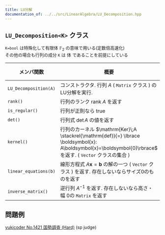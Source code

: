 ```yaml
---
title: LU分解
documentation_of: ../../src/LinearAlgebra/LU_Decomposition.hpp
---
```



## `LU_Decomposition<K>` クラス

`K=bool` は特殊化して有限体 $\mathbb{F}_2$ の意味で用いる(定数倍高速化) \
その他の場合も行列の成分 `K` は 体 であることを前提にしている

| メンバ関数             | 概要                                                                                                                                                        | 計算量             |
| --------------------- | ----------------------------------------------------------------------------------------------------------------------------------------------------------- | ------------------ |
| `LU_Decomposition(A)` | コンストラクタ. 行列 $A$ ( `Matrix` クラス ) のLU分解を実行.                                                                                                | $O(n^3)$ |
| `rank()`              | 行列のランク $\mathrm{rank}\; A$ を返す                                                                                                                     | $O(1)$   |
| `is_regular()`        | 行列が正則なら true                                                                                                                                         | $O(1)$   |
| `det()`               | 行列式 $\det A$ の値を返す                                                                                                                                  | $O(n)$   |
| `kernel()`            | 行列のカーネル $\mathrm{Ker}\;A \stackrel{\mathrm{def}}{=} \lbrace \boldsymbol{x}: A\boldsymbol{x}=\boldsymbol{0}\rbrace$ を返す. ( `Vector` クラスの集合 ) | $O(n^3)$ |
| `linear_equations(b)` | 線形方程式 $A\boldsymbol{x}=\boldsymbol{b}$ の解の一つ ( `Vector` クラス ) を返す. 存在しないならサイズ0のものを返す                                        | $O(n^2)$ |
| `inverse_matrix()`    | 逆行列 $A^{-1}$ を返す. 存在しないなら高さ・幅 0の `Matrix` を返す                                                                                          | $O(n^3)$ |

## 問題例
[yukicoder No.1421 国勢調査 (Hard)](https://yukicoder.me/problems/no/1421) (sp judge)